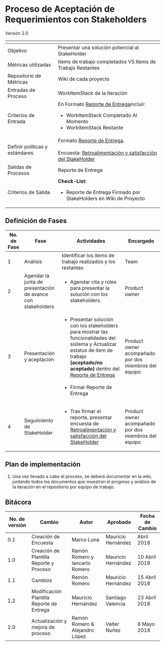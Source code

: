 
# Proceso de Aceptación de Requerimientos con Stakeholders
Versión 2.0


[]() | []()
--|--
Objetivo | Presentar una solución potencial al StakeHolder
Métricas utilizadas | Items de trabajo completados VS Items de Trabajo Restantes
Repositorio de Métricas | Wiki de cada proyecto
Entradas de Proceso | WorkItemStack de la Iteración
Criterios de Entrada | En Formato [Reporte de Entrega](https://github.com/CaveLabs-1/Wiki/blob/ramonromero-procesosRM-aceptacion-cambios/Requerimientos/Formatos/Formato%20de%20Reporte%20de%20Entrega.docx)incluir: <ul><li>WorkItemStack Completado Al Momento</li><li>WorkItemStack Restante</li></ul>
Definir políticas y estándares | Formato [Reporte de Entrega](https://github.com/CaveLabs-1/Wiki/blob/ramonromero-procesosRM-aceptacion-cambios/Requerimientos/Formatos/Formato%20de%20Reporte%20de%20Entrega.docx). <br><br>Encuesta: [Retroalimentación y satisfacción del StakeHolder](https://goo.gl/forms/YiAKVsz9Xri5FAFC3)
Salidas de Procesos | Reporte de Entrega
Criterios de Salida | **Check-List:** <ul><li>Reporte de Entrega Firmado por StakeHolders en Wiki de Proyecto</li></ul>


## Definición de Fases
No. de Fase | Fase | Actividades | Encargado
------------|------|-------------|-----------
1 | Análisis | Identificar los items de trabajo realizados y los restantes | Team
2 | Agendar la junta de presentación de avance con stakeholders | <ul><li>Agendar cita y roles para presentar la solución con los stakeholders.</li></ul> | Product owner
3 | Presentación y aceptación | <ul><li>Presentar solución con los stakeholders para mostrar las funcionalidades del sistema y Actualizar estatus de item de trabajo **(aceptado/no aceptado)** dentro del [Reporte de Entrega](https://github.com/CaveLabs-1/Wiki/blob/ramonromero-procesosRM-aceptacion-cambios/Requerimientos/Formatos/Formato%20de%20Reporte%20de%20Entrega.docx)</li><br><li>Firmar Reporte de Entrega</li><ul>| Product owner acompañado por dos miembros del equipo
4 | Seguimiento de StakeHolder | <ul><li>Tras firmar el reporte, presentar encuesta de [Retroalimentación y satisfacción del StakeHolder](https://goo.gl/forms/YiAKVsz9Xri5FAFC3)</li></ul>| Product owner acompañado por dos miembros del equipo

## Plan de implementación
1. Una vez llevado a cabo el proceso, se deberá documentar en la wiki, juntando todos los documentos que muestran el progreso y análisis de la iteración en el repositorio por equipo de trabajo.

## Bitácora
No. de versión | Cambio | Autor | Aprobado | Fecha de Cambio
---------------|--------|-------|----------|-----------------
0.1 | Creación de Encuesta |  Marco Luna | Mauricio Hernández | Abril 2018
1.0 | Creación de Plantilla Reporte y Proceso |Ramón Romero y Iancarlo Romero | Mauricio Hernández | 10 Abril 2018
1.1 | Cambios | Ramón Romero | Mauricio Hernández |15 Abril 2018
1.2 | Modificación Plantilla Reporte de Entrega | Mauricio Hernández | Santiago Valencia | 23 Abril 2018
2.0 | Actualización y mejora de  proceso | Ramón Romero & Alejandro López | Valter Nuñez  | 8 Mayo 2018
